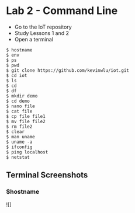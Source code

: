 # Lab 2 - Command Line
- Go to the IoT repository
- Study Lessons 1 and 2
- Open a terminal

```
$ hostname
$ env
$ ps
$ pwd
$ git clone https://github.com/kevinwlu/iot.git
$ cd iot
$ ls
$ cd
$ df
$ mkdir demo
$ cd demo
$ nano file
$ cat file
$ cp file file1
$ mv file file2
$ rm file2
$ clear
$ man uname
$ uname -a
$ ifconfig
$ ping localhost
$ netstat

```

## Terminal Screenshots
### $hostname
![]

